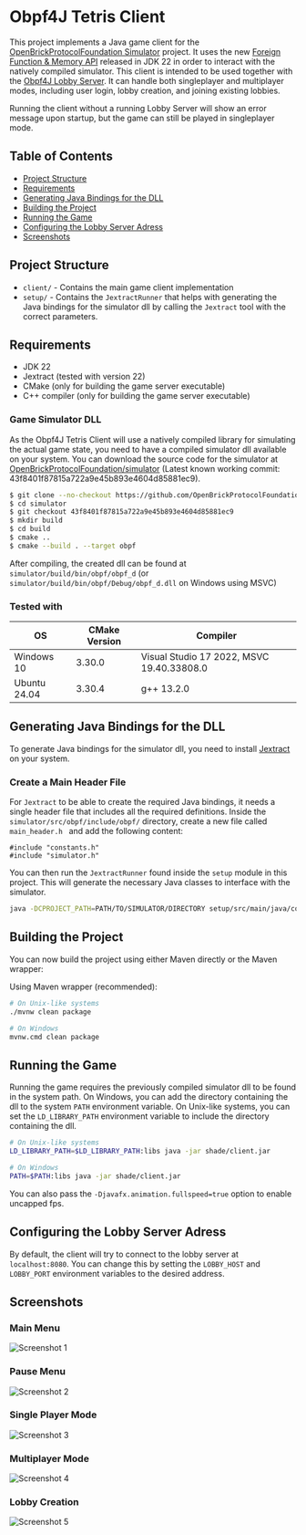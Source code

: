 # Obpf4J Tetris Client

This project implements a Java game client for
the [OpenBrickProtocolFoundation Simulator](https://github.com/OpenBrickProtocolFoundation/simulator) project. It uses
the
new [Foreign Function & Memory API](https://docs.oracle.com/en/java/javase/22/core/foreign-function-and-memory-api.html)
released in JDK 22 in order to interact with the natively compiled simulator. This client is intended to be used
together with the [Obpf4J Lobby Server](https://github.com/nimazzo/lobby-server-4j). It can handle both singleplayer and
multiplayer modes, including user login, lobby creation, and joining existing lobbies.

Running the client without a running Lobby Server will show an error message upon startup, but the game can still be
played in singleplayer mode.

## Table of Contents

- [Project Structure](#Project-Structure)
- [Requirements](#Requirements)
- [Generating Java Bindings for the DLL](#Generating-Java-Bindings-for-the-DLL)
- [Building the Project](#Building-the-Project)
- [Running the Game](#Running-the-Game)
- [Configuring the Lobby Server Adress](#Configuring-the-Lobby-Server-Adress)
- [Screenshots](#Screenshots)

## Project Structure

- `client/` - Contains the main game client implementation
- `setup/` - Contains the `JextractRunner` that helps with generating the Java bindings for the simulator dll by calling
  the `Jextract` tool with the correct parameters.

## Requirements

- JDK 22
- Jextract (tested with version 22)
- CMake (only for building the game server executable)
- C++ compiler (only for building the game server executable)

### Game Simulator DLL

As the Obpf4J Tetris Client will use a natively compiled library for simulating the actual game state, you need to have
a compiled simulator dll available on your system.
You can download the source code for the simulator
at [OpenBrickProtocolFoundation/simulator](https://github.com/OpenBrickProtocolFoundation/simulator) (Latest known
working commit: 43f8401f87815a722a9e45b893e4604d85881ec9).

```sh
$ git clone --no-checkout https://github.com/OpenBrickProtocolFoundation/simulator.git
$ cd simulator
$ git checkout 43f8401f87815a722a9e45b893e4604d85881ec9
$ mkdir build
$ cd build
$ cmake ..
$ cmake --build . --target obpf
```

After compiling, the created dll can be found at `simulator/build/bin/obpf/obpf_d` (or
`simulator/build/bin/obpf/Debug/obpf_d.dll` on Windows using MSVC)

### Tested with

| OS           | CMake Version | Compiler                                  |
|--------------|---------------|-------------------------------------------|
| Windows 10   | 3.30.0        | Visual Studio 17 2022, MSVC 19.40.33808.0 |
| Ubuntu 24.04 | 3.30.4        | g++ 13.2.0                                |

## Generating Java Bindings for the DLL

To generate Java bindings for the simulator dll, you need to
install [Jextract](https://github.com/openjdk/jextract/tree/master) on your system.

### Create a Main Header File

For `Jextract` to be able to create the required Java bindings, it needs a single header file that includes all the
required definitions. Inside the `simulator/src/obpf/include/obpf/` directory, create a new file called `main_header.h `
and add the following content:

```
#include "constants.h"
#include "simulator.h"
```

You can then run the `JextractRunner` found
inside the `setup` module in this project. This will generate the necessary Java classes to interface with the
simulator.

```bash
java -DCPROJECT_PATH=PATH/TO/SIMULATOR/DIRECTORY setup/src/main/java/com/example/JextractRunner.java
```

## Building the Project

You can now build the project using either Maven directly or the Maven wrapper:

Using Maven wrapper (recommended):

```bash
# On Unix-like systems
./mvnw clean package

# On Windows
mvnw.cmd clean package
```

## Running the Game

Running the game requires the previously compiled simulator dll to be found in the system path. On Windows, you can add
the directory containing the dll to the system `PATH` environment variable. On Unix-like systems, you can set the
`LD_LIBRARY_PATH` environment variable to include the directory containing the dll.

```bash
# On Unix-like systems
LD_LIBRARY_PATH=$LD_LIBRARY_PATH:libs java -jar shade/client.jar

# On Windows
PATH=$PATH:libs java -jar shade/client.jar
```

You can also pass the `-Djavafx.animation.fullspeed=true` option to enable uncapped fps.

## Configuring the Lobby Server Adress

By default, the client will try to connect to the lobby server at `localhost:8080`. You can change this by setting the
`LOBBY_HOST` and `LOBBY_PORT` environment variables to the desired address.

## Screenshots

### Main Menu

![Screenshot 1](docs/main.png)

### Pause Menu

![Screenshot 2](docs/pause.png)

### Single Player Mode

![Screenshot 3](docs/sp.png)

### Multiplayer Mode

![Screenshot 4](docs/mp.png)

### Lobby Creation

![Screenshot 5](docs/lobby.png)